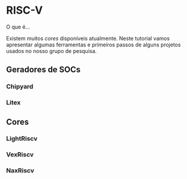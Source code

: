 # RISC-V 

O que é...

Existem muitos *cores* disponíveis atualmente. Neste tutorial vamos apresentar algumas ferramentas e primeiros passos de alguns projetos usados no nosso grupo de pesquisa. 

## Geradores de SOCs

### Chipyard

### Litex

## Cores

### LightRiscv

### VexRiscv

### NaxRiscv